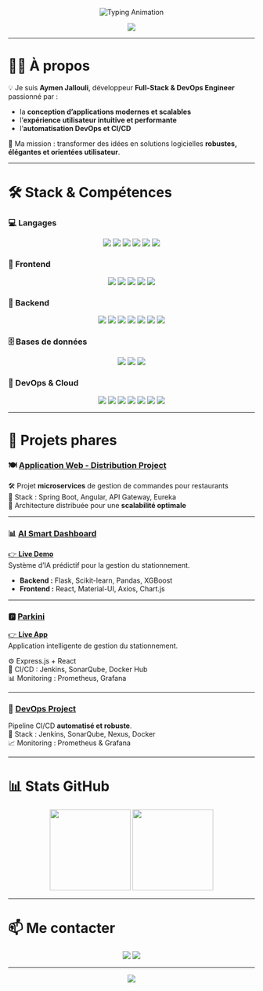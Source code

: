 <!-- HEADER HERO -->
<p align="center">
  <img src="https://readme-typing-svg.herokuapp.com?font=Fira+Code&weight=600&size=28&duration=3000&pause=800&color=4F46E5&center=true&vCenter=true&width=600&lines=Hi+👋,+I'm+Aymen+Jallouli;    Full-Stack+Developer+%26+DevOps+Engineer;    Passionate+about+UX+%26+Scalable+Architectures" alt="Typing Animation" />
</p>

<p align="center">
  <img src="https://capsule-render.vercel.app/api?type=waving&color=0:38B2AC,100:4F46E5&height=200&section=header&text=Aymen%20Jallouli&fontSize=40&fontColor=ffffff&animation=twinkling&fontAlignY=35"/>
</p>

---

# 👨‍💻 À propos  

💡 Je suis **Aymen Jallouli**, développeur **Full-Stack & DevOps Engineer** passionné par :  
- la **conception d’applications modernes et scalables**  
- l’**expérience utilisateur intuitive et performante**  
- l’**automatisation DevOps et CI/CD**  

🚀 Ma mission : transformer des idées en solutions logicielles **robustes, élégantes et orientées utilisateur**.  

---

# 🛠️ Stack & Compétences  

### 💻 Langages  
<p align="center">
  <img src="https://img.shields.io/badge/Java-ED8B00?style=for-the-badge&logo=java&logoColor=white"/>
  <img src="https://img.shields.io/badge/C-A8B9CC?style=for-the-badge&logo=c&logoColor=black"/>
  <img src="https://img.shields.io/badge/C++-00599C?style=for-the-badge&logo=cplusplus&logoColor=white"/>
  <img src="https://img.shields.io/badge/Python-3776AB?style=for-the-badge&logo=python&logoColor=white"/>
  <img src="https://img.shields.io/badge/JavaScript-F7E01D?style=for-the-badge&logo=javascript&logoColor=black"/>
  <img src="https://img.shields.io/badge/TypeScript-3178C6?style=for-the-badge&logo=typescript&logoColor=white"/>
</p>

### 🎨 Frontend  
<p align="center">
  <img src="https://img.shields.io/badge/HTML5-E34F26?style=for-the-badge&logo=html5&logoColor=white"/>
  <img src="https://img.shields.io/badge/CSS3-1572B6?style=for-the-badge&logo=css3&logoColor=white"/>
  <img src="https://img.shields.io/badge/TailwindCSS-38B2AC?style=for-the-badge&logo=tailwind-css&logoColor=white"/>
  <img src="https://img.shields.io/badge/React-61DAFB?style=for-the-badge&logo=react&logoColor=black"/>
  <img src="https://img.shields.io/badge/Angular-DD0031?style=for-the-badge&logo=angular&logoColor=white"/>
</p>

### 🔧 Backend  
<p align="center">
  <img src="https://img.shields.io/badge/SpringBoot-6DB33F?style=for-the-badge&logo=springboot&logoColor=white"/>
  <img src="https://img.shields.io/badge/Symfony-000000?style=for-the-badge&logo=symfony&logoColor=white"/>
  <img src="https://img.shields.io/badge/Laravel-FF2D20?style=for-the-badge&logo=laravel&logoColor=white"/>
  <img src="https://img.shields.io/badge/Django-092E20?style=for-the-badge&logo=django&logoColor=white"/>
  <img src="https://img.shields.io/badge/Flask-000000?style=for-the-badge&logo=flask&logoColor=white"/>
  <img src="https://img.shields.io/badge/Node.js-43853D?style=for-the-badge&logo=node.js&logoColor=white"/>
  <img src="https://img.shields.io/badge/Express.js-000000?style=for-the-badge&logo=express&logoColor=white"/>
</p>

### 🗄️ Bases de données  
<p align="center">
  <img src="https://img.shields.io/badge/MySQL-005C84?style=for-the-badge&logo=mysql&logoColor=white"/>
  <img src="https://img.shields.io/badge/PostgreSQL-316192?style=for-the-badge&logo=postgresql&logoColor=white"/>
  <img src="https://img.shields.io/badge/MongoDB-47A248?style=for-the-badge&logo=mongodb&logoColor=white"/>
</p>

### 🚀 DevOps & Cloud  
<p align="center">
  <img src="https://img.shields.io/badge/Docker-2496ED?style=for-the-badge&logo=docker&logoColor=white"/>
  <img src="https://img.shields.io/badge/Kubernetes-326CE5?style=for-the-badge&logo=kubernetes&logoColor=white"/>
  <img src="https://img.shields.io/badge/Jenkins-D24939?style=for-the-badge&logo=jenkins&logoColor=white"/>
  <img src="https://img.shields.io/badge/SonarQube-4E9BCD?style=for-the-badge&logo=sonarqube&logoColor=white"/>
  <img src="https://img.shields.io/badge/Nexus-000000?style=for-the-badge&logo=sonatype&logoColor=white"/>
  <img src="https://img.shields.io/badge/Prometheus-E6522C?style=for-the-badge&logo=prometheus&logoColor=white"/>
  <img src="https://img.shields.io/badge/Grafana-F46800?style=for-the-badge&logo=grafana&logoColor=white"/>
</p>

---

# 🚀 Projets phares  

### 🍽️ [**Application Web - Distribution Project**](https://github.com/Application-Web-Distribution-Project/Application_Web_Distibue)  
🛠 Projet **microservices** de gestion de commandes pour restaurants  
🔧 Stack : Spring Boot, Angular, API Gateway, Eureka  
📐 Architecture distribuée pour une **scalabilité optimale**  

---

### 📊 [**AI Smart Dashboard**](https://github.com/Aymenjallouli/Ai-Dashboard-Ml.git)  
[👉 **Live Demo**](https://parkini-smart-dashboard.onrender.com)  
Système d’IA prédictif pour la gestion du stationnement.  

- **Backend :** Flask, Scikit-learn, Pandas, XGBoost  
- **Frontend :** React, Material-UI, Axios, Chart.js  

---

### 🅿️ [**Parkini**](https://github.com/PiDev-2025/Parkini)  
[👉 **Live App**](https://front-end-front-office.vercel.app)  
Application intelligente de gestion du stationnement.  

⚙️ Express.js + React  
🔁 CI/CD : Jenkins, SonarQube, Docker Hub  
📊 Monitoring : Prometheus, Grafana  

---

### 🧪 [**DevOps Project**](https://github.com/marwaniiwael18/DEVOPS-Project/tree/Aymenjallouli_4twin3_thunder)  
Pipeline CI/CD **automatisé et robuste**.  
🔧 Stack : Jenkins, SonarQube, Nexus, Docker  
📈 Monitoring : Prometheus & Grafana  

---

# 📊 Stats GitHub  

<p align="center">
  <img src="https://github-readme-stats.vercel.app/api?username=Aymenjallouli&show_icons=true&theme=tokyonight&hide_border=true" height="165"/>
  <img src="https://github-readme-streak-stats.herokuapp.com/?user=Aymenjallouli&theme=tokyonight&hide_border=true" height="165"/>
</p>

---

# 📫 Me contacter  

<p align="center">
  <a href="https://www.linkedin.com/in/aymen-jallouli-713534254/"><img src="https://img.shields.io/badge/LinkedIn-0A66C2?style=for-the-badge&logo=linkedin&logoColor=white"/></a>
  <a href="mailto:aymen.jallouli@esprit.tn"><img src="https://img.shields.io/badge/Email-D14836?style=for-the-badge&logo=gmail&logoColor=white"/></a>
</p>

---

<!-- FOOTER -->
<p align="center">
  <img src="https://capsule-render.vercel.app/api?type=waving&color=0:4F46E5,100:38B2AC&height=120&section=footer"/>
</p>

